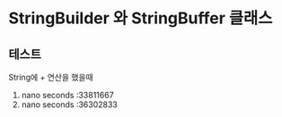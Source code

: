 # StringBuilder 와 StringBuffer 클래스

## 테스트
String에 + 연산을 했을때
1. nano seconds :33811667
2. nano seconds :36302833